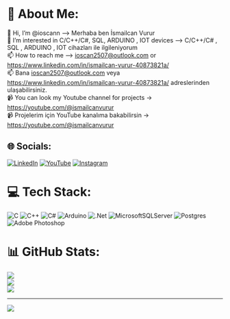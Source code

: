 # 💫 About Me:
👋 Hi, I’m @ioscann --> Merhaba ben İsmailcan Vurur <br>
👀 I’m interested in C/C++/C#, SQL, ARDUINO , IOT devices --> C/C++/C# , SQL , ARDUINO , IOT cihazları ile ilgileniyorum <br>
📫 How to reach me --> ioscan2507@outlook.com or https://www.linkedin.com/in/ismailcan-vurur-40873821a/ <br>
📫 Bana ioscan2507@outlook.com veya https://www.linkedin.com/in/ismailcan-vurur-40873821a/ adreslerinden ulaşabilirsiniz. <br>
📹 You can look my Youtube channel for projects ->  https://youtube.com/@ismailcanvurur <br>
📹 Projelerim için YouTube kanalıma bakabilirsin ->  https://youtube.com/@ismailcanvurur


## 🌐 Socials:
[![LinkedIn](https://img.shields.io/badge/LinkedIn-%230077B5.svg?logo=linkedin&logoColor=white)](https://linkedin.com/in/ismailcan-vurur-40873821a) [![YouTube](https://img.shields.io/badge/YouTube-%23FF0000.svg?logo=YouTube&logoColor=white)](https://youtube.com/channel/UC56gDdx7fbEfxbb4FQ9vl2w) [![Instagram](https://img.shields.io/badge/Instagram-%23E4405F.svg?logo=Instagram&logoColor=white)](https://instagram.com/_ioscan_)

# 💻 Tech Stack:
![C](https://img.shields.io/badge/c-%2300599C.svg?style=for-the-badge&logo=c&logoColor=white) ![C++](https://img.shields.io/badge/c++-%2300599C.svg?style=for-the-badge&logo=c%2B%2B&logoColor=white) ![C#](https://img.shields.io/badge/c%23-%23239120.svg?style=for-the-badge&logo=c-sharp&logoColor=white)  ![Arduino](https://img.shields.io/badge/-Arduino-00979D?style=for-the-badge&logo=Arduino&logoColor=white) ![.Net](https://img.shields.io/badge/.NET-5C2D91?style=for-the-badge&logo=.net&logoColor=white) ![MicrosoftSQLServer](https://img.shields.io/badge/Microsoft%20SQL%20Sever-CC2927?style=for-the-badge&logo=microsoft%20sql%20server&logoColor=white) ![Postgres](https://img.shields.io/badge/postgres-%23316192.svg?style=for-the-badge&logo=postgresql&logoColor=white) ![Adobe Photoshop](https://img.shields.io/badge/adobephotoshop-%2331A8FF.svg?style=for-the-badge&logo=adobephotoshop&logoColor=white) 
# 📊 GitHub Stats:
![](https://github-readme-stats.vercel.app/api?username=ioscann&theme=dark&hide_border=false&include_all_commits=true&count_private=true)<br/>
![](https://github-readme-streak-stats.herokuapp.com/?user=ioscann&theme=dark&hide_border=false)<br/>
![](https://github-readme-stats.vercel.app/api/top-langs/?username=ioscann&theme=dark&hide_border=false&include_all_commits=true&count_private=true&layout=compact)

---
[![](https://visitcount.itsvg.in/api?id=ioscann&icon=0&color=0)](https://visitcount.itsvg.in)            
